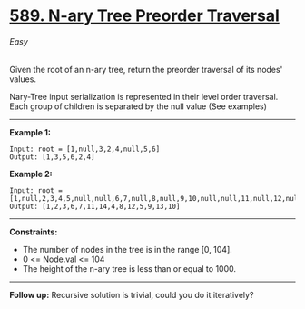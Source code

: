 # [589. N-ary Tree Preorder Traversal](https://leetcode.com/problems/n-ary-tree-preorder-traversal "589. N-ary Tree Preorder Traversal")
###### Easy
Given the root of an n-ary tree, return the preorder traversal of its nodes' values.

Nary-Tree input serialization is represented in their level order traversal. Each group of children is separated by the null value (See examples)


------------



**Example 1:**

    Input: root = [1,null,3,2,4,null,5,6]
    Output: [1,3,5,6,2,4]

**Example 2:**

    Input: root = [1,null,2,3,4,5,null,null,6,7,null,8,null,9,10,null,null,11,null,12,null,13,null,null,14]
    Output: [1,2,3,6,7,11,14,4,8,12,5,9,13,10]

------------

**Constraints:**

- The number of nodes in the tree is in the range [0, 104].
- 0 <= Node.val <= 104
- The height of the n-ary tree is less than or equal to 1000.

------------



**Follow up:** Recursive solution is trivial, could you do it iteratively?